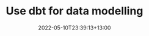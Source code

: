 ---
title: "Use dbt for data modelling"
date: 2022-05-10T23:39:13+13:00
draft: true
tags: ["dbt", "modelling", "data quality"]
categories: ["dbt", "modelling"]
---